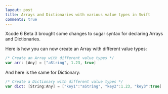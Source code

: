 ```yaml
---
layout: post
title: Arrays and Dictionaries with various value types in Swift
comments: true
---
```


Xcode 6 Beta 3 brought some changes to sugar syntax for declaring Arrays and Dictionaries.

Here is how you can now create an Array with different value types:

```swift
/* Create an Array with different value types */
var arr: [Any] = ["aString", 1.23, true]
```

And here is the same for Dictionary:

```swift
/* Create a Dictionary with different value types */
var dict: [String:Any] = ["key1":"aString", "key2":1.23, "key3":true]
```
